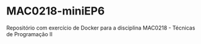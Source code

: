 # MAC0218-miniEP6
Repositório com exercício de Docker para a disciplina MAC0218 - Técnicas de Programação II
